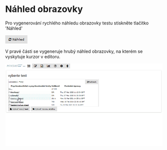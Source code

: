 # Náhled obrazovky

Pro vygenerování rychlého náhledu obrazovky testu stiskněte tlačítko 'Náhled' 

![](../../.gitbook/assets/image%20%282%29.png)

V pravé části se vygeneruje hrubý náhled obrazovky, na kterém se vyskytuje kurzor v editoru.

![](../../.gitbook/assets/7wxj02hjxb.gif)

